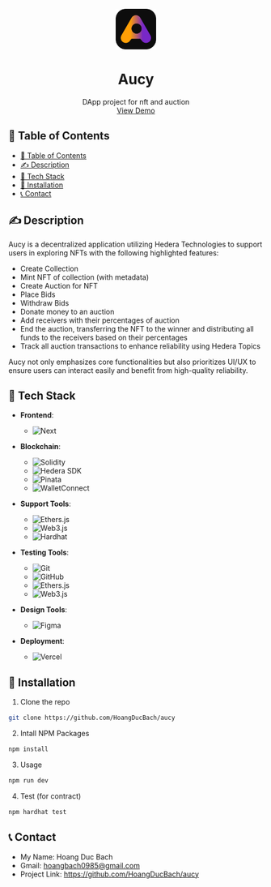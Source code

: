 <!-- title: Aucy - NFT and Auction DApp -->
<!-- PROJECT LOGO -->
<br />
<div align="center">
  <a href="https://aucy.vecel.com/">
    <img src="src/public/aucy.svg" alt="Logo" width="80" height="80">
  </a>
  <h1 align="center">Aucy</h1>
  <p align="center">
    DApp project for nft and auction
    <br />
    <a href="https://github.com/othneildrew/Best-README-Template">View Demo</a>
  </p>
</div>

## 📃 Table of Contents
- [📃 Table of Contents](#-table-of-contents)
- [✍ Description](#-description)
- [🚀 Tech Stack](#-tech-stack)
- [🔧 Installation](#-installation)
- [📞 Contact](#-contact)

## ✍ Description
Aucy is a decentralized application utilizing Hedera Technologies to support users in exploring NFTs with the following highlighted features:
* Create Collection
* Mint NFT of collection (with metadata)
* Create Auction for NFT
* Place Bids
* Withdraw Bids
* Donate money to an auction
* Add receivers with their percentages of auction
* End the auction, transferring the NFT to the winner and distributing all funds to the receivers based on their percentages
* Track all auction transactions to enhance reliability using Hedera Topics

Aucy not only emphasizes core functionalities but also prioritizes UI/UX to ensure users can interact easily and benefit from high-quality reliability.

## 🚀 Tech Stack

- **Frontend**:
  - ![Next][Next.js]

- **Blockchain**:
  - ![Solidity][Solidity]
  - ![Hedera SDK][Hedera]
  - ![Pinata][Pinata]
  - ![WalletConnect][WalletConnect]
- **Support Tools**:
  - ![Ethers.js][Ethers.js]
  - ![Web3.js][Web3.js]
  - ![Hardhat][Hardhat]
  
- **Testing Tools**:
  - ![Git][Git]
  - ![GitHub][GitHub]
  - ![Ethers.js][Ethers.js]
  - ![Web3.js][Web3.js]
  

- **Design Tools**:
  - ![Figma][Figma]

- **Deployment**:
  - ![Vercel][Vercel]

## 🔧 Installation
1. Clone the repo
```sh
git clone https://github.com/HoangDucBach/aucy
```
   
2. Intall NPM Packages
```sh
npm install
```
3. Usage
```sh
npm run dev
```
4. Test (for contract)
```sh
npm hardhat test
```
## 📞 Contact
* My Name: Hoang Duc Bach
* Gmail: hoangbach0985@gmail.com
* Project Link: https://github.com/HoangDucBach/aucy

<!-- MARKDOWN LINKS & IMAGES -->
[Hedera]: https://img.shields.io/badge/hedera-2C2C2C?style=for-the-badge&logo=hedera&logoColor=white
[Pinata]: https://img.shields.io/badge/pinata-6D57FF?style=for-the-badge&logo=pinata&logoColor=white
[Next.js]: https://img.shields.io/badge/next.js-000000?style=for-the-badge&logo=nextdotjs&logoColor=white
[Solidity]: https://img.shields.io/badge/solidity-363636?style=for-the-badge&logo=solidity&logoColor=white
[Hardhat]: https://img.shields.io/badge/hardhat-FFCC2F?style=for-the-badge&logo=hardhat&logoColor=black
[Git]: https://img.shields.io/badge/git-F05032?style=for-the-badge&logo=git&logoColor=white
[GitHub]: https://img.shields.io/badge/github-181717?style=for-the-badge&logo=github&logoColor=white
[Chai]: https://img.shields.io/badge/chai-A30701?style=for-the-badge&logo=chai&logoColor=white
[Ethers.js]: https://img.shields.io/badge/ethers.js-3C3C3D?style=for-the-badge&logo=ethereum&logoColor=white
[Web3.js]: https://img.shields.io/badge/web3.js-F16822?style=for-the-badge&logo=web3.js&logoColor=white
[WalletConnect]: https://img.shields.io/badge/WalletConnect-3B99FC?style=for-the-badge&logo=walletconnect&logoColor=white
[Vercel]: https://img.shields.io/badge/vercel-000000?style=for-the-badge&logo=vercel&logoColor=white
[Figma]: https://img.shields.io/badge/figma-F24E1E?style=for-the-badge&logo=figma&logoColor=white



